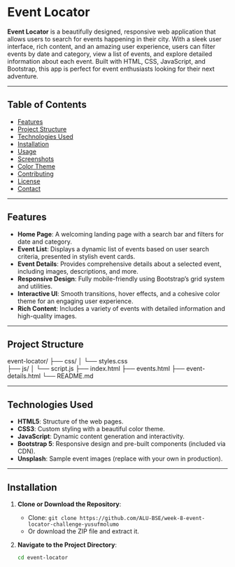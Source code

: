 # Event Locator

**Event Locator** is a beautifully designed, responsive web application that allows users to search for events happening in their city. With a sleek user interface, rich content, and an amazing user experience, users can filter events by date and category, view a list of events, and explore detailed information about each event. Built with HTML, CSS, JavaScript, and Bootstrap, this app is perfect for event enthusiasts looking for their next adventure.

---

## Table of Contents
- [Features](#features)
- [Project Structure](#project-structure)
- [Technologies Used](#technologies-used)
- [Installation](#installation)
- [Usage](#usage)
- [Screenshots](#screenshots)
- [Color Theme](#color-theme)
- [Contributing](#contributing)
- [License](#license)
- [Contact](#contact)

---

## Features
- **Home Page**: A welcoming landing page with a search bar and filters for date and category.
- **Event List**: Displays a dynamic list of events based on user search criteria, presented in stylish event cards.
- **Event Details**: Provides comprehensive details about a selected event, including images, descriptions, and more.
- **Responsive Design**: Fully mobile-friendly using Bootstrap’s grid system and utilities.
- **Interactive UI**: Smooth transitions, hover effects, and a cohesive color theme for an engaging user experience.
- **Rich Content**: Includes a variety of events with detailed information and high-quality images.

---

## Project Structure
event-locator/
├── css/
│   └── styles.css   
├── js/
│   └── script.js 
├── index.html
├── events.html 
├── event-details.html 
└── README.md 


---

## Technologies Used
- **HTML5**: Structure of the web pages.
- **CSS3**: Custom styling with a beautiful color theme.
- **JavaScript**: Dynamic content generation and interactivity.
- **Bootstrap 5**: Responsive design and pre-built components (included via CDN).
- **Unsplash**: Sample event images (replace with your own in production).

---

## Installation
1. **Clone or Download the Repository**:
   - Clone: `git clone https://github.com/ALU-BSE/week-8-event-locator-challenge-yusufmolumo`
   - Or download the ZIP file and extract it.

2. **Navigate to the Project Directory**:
   ```bash
   cd event-locator